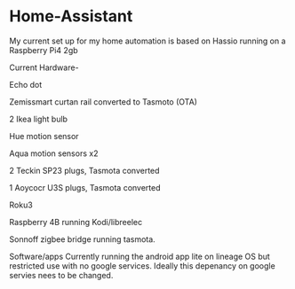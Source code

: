 # Home-Assistant
My current set up for my home automation is based on Hassio running on a Raspberry Pi4 2gb

Current Hardware-

Echo dot 

Zemissmart curtan rail converted to Tasmoto (OTA)

2 Ikea light bulb

Hue motion sensor

Aqua motion sensors x2

2 Teckin SP23 plugs, Tasmota converted

1 Aoycocr U3S plugs, Tasmota converted

Roku3

Raspberry 4B running Kodi/libreelec

Sonnoff zigbee bridge running tasmota.

Software/apps
Currently running the android app lite on lineage OS but restricted use with no google services. Ideally this depenancy on google servies nees to be changed.
